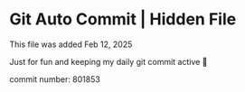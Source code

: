 # Git Auto Commit | Hidden File

This file was added Feb 12, 2025

Just for fun and keeping my daily git commit active 🤪

commit number: 801853
